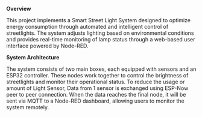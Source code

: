 **Overview**

This project implements a Smart Street Light System designed to optimize energy consumption through automated and intelligent control of streetlights. The system adjusts lighting based on environmental conditions and provides real-time monitoring of lamp status through a web-based user interface powered by Node-RED.

**System Architecture** 

The system consists of two main boxes, each equipped with sensors and an ESP32 controller. These nodes work together to control the brightness of streetlights and monitor their operational status. To reduce the usage or amount of Light Sensor, Data from 1 sensor is exchanged using ESP-Now peer to peer  connection. When the data reaches the final node, it will be sent via MQTT to a Node-RED dashboard, allowing users to monitor the system remotely.

